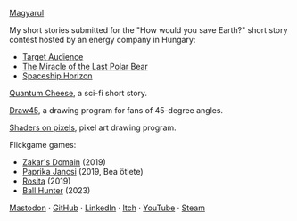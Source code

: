 [Magyarul](/)

My short stories submitted for the "How would you save Earth?" short story contest hosted by an energy company in Hungary:
- [Target Audience](/writing/target-audience)
- [The Miracle of the Last Polar Bear](/writing/the-miracle-of-the-last-polar-bear)
- [Spaceship Horizon](/writing/spaceship-horizon)

[Quantum Cheese](/writing/quantum-cheese), a sci-fi short story.

[Draw45](https://draw45.darabos.space/), a drawing program for fans of 45-degree angles.

[Shaders on pixels](https://darabos.github.io/shaders-on-pixels/), pixel art drawing program.

Flickgame games:
- [Zakar's Domain](https://www.flickgame.org/play.html?p=b8823831719f78648b12b49497b90d35) (2019)
- [Paprika Jancsi](https://www.flickgame.org/play.html?p=a62cfa3bcd29aa5fe721f05c8006154d) (2019, Bea ötlete)
- [Rosita](https://www.flickgame.org/play.html?p=c04944095b1c1db144f8eff50dd66d8b) (2019)
- [Ball Hunter](https://www.flickgame.org/play.html?p=a9b9f16f4fa11a685d5cd866db2f2a9c) (2023)

[Mastodon](https://mastodon.online/@darabos) ·
[GitHub](https://github.com/darabos) ·
[LinkedIn](https://www.linkedin.com/in/darabos/) ·
[Itch](https://darabos.itch.io/) ·
[YouTube](https://www.youtube.com/@DanielDarabos) ·
[Steam](https://steamcommunity.com/id/cyhawk/)
